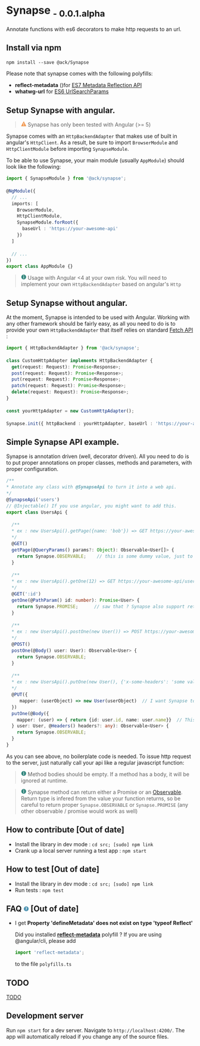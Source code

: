 # Synapse <sub>- 0.0.1.alpha</sub>

Annotate functions with es6 decorators to make http requests to an url. 

## Install via npm
  `npm install --save @ack/Synapse` 

Please note that synapse comes with the following polyfills: 
 - **reflect-metadata** ()for [ES7 Metadata Reflection API](http://www.ecma-international.org/ecma-262/6.0/#sec-reflect-object)
 - **whatwg-url** for [ES6 UrlSearchParams](https://url.spec.whatwg.org/#urlsearchparams)

## Setup Synapse with angular.
> ![warning](.README/warning.png) Synapse has only been tested with Angular (>= 5)

Synapse comes with an `HttpBackendAdapter` that makes use of built in angular's `HttpClient`. 
As a result, be sure to import `BrowserModule` and `HttpClientModule` before importing `SynapseModule`.

To be able to use Synapse, your main module (usually `AppModule`) should look like the following: 

```typescript
import { SynapseModule } from '@ack/synapse';

@NgModule({
  // ...
  imports: [
    BrowserModule,
    HttpClientModule,
    SynapseModule.forRoot({
      baseUrl : 'https://your-awesome-api'
    })
  ]
  
  // ...
})
export class AppModule {}
```
> ![info](.README/info.png) Usage with Angular <4 at your own risk. You will need to implement your own `HttpBackendAdapter` based on angular's `Http`

## Setup Synapse without angular.
At the moment, Synapse is intended to be used with Angular. 
Working with any other framework should be fairly easy, as all you need to do is to provide your own `HttpBackendAdapter` that itself relies on standard [Fetch API](https://fetch.spec.whatwg.org/) :
```typescript
import { HttpBackendAdapter } from '@ack/synapse';

class CustomHttpAdapter implements HttpBackendAdapter {
  get(request: Request): Promise<Response>;
  post(request: Request): Promise<Response>;
  put(request: Request): Promise<Response>;
  patch(request: Request): Promise<Response>;
  delete(request: Request): Promise<Response>;
}

const yourHttpAdapter = new CustomHttpAdapter();

Synapse.init({ httpBackend : yourHttpAdapter, baseUrl : 'https://your-awesome-api' });
```
## Simple Synapse API example.
Synapse is annotation driven (well, decorator driven). All you need to do is to put proper annotations on proper classes, methods and parameters, with proper configuration.
```typescript
/**
* Annotate any class with @SynapseApi to turn it into a web api.
*/
@SynapseApi('users')
// @Injectable() If you use angular, you might want to add this.
export class UsersApi {

  /**
  * ex : new UsersApi().getPage({name: 'bob'}) => GET https://your-awesome-api/users?name=bob
  */
  @GET()
  getPage(@QueryParams() params?: Object): Observable<User[]> {
    return Synapse.OBSERVABLE;    // this is some dummy value, just to stop Typescript compiler from complaining about bad return type.
  }

  /**
  * ex : new UsersApi().getOne(12) => GET https://your-awesome-api/users/12
  */
  @GET(':id')
  getOne(@PathParam() id: number): Promise<User> {
    return Synapse.PROMISE;      // saw that ? Synapse also support returning promises.
  }

  /**
  * ex : new UsersApi().postOne(new User()) => POST https://your-awesome-api/users
  */
  @POST()
  postOne(@Body() user: User): Observable<User> {
    return Synapse.OBSERVABLE;
  }

  /**
  * ex : new UsersApi().putOne(new User(), {'x-some-headers': 'some value'}) => POST https://your-awesome-api/users
  */
  @PUT({
     mapper: (userObject) => new User(userObject)  // I want Synapse to automatically map the response to another object.
  })
  putOne(@Body({
    mapper: (user) => { return {id: user.id, name: user.name}}  // This call will only let these two attributes reach the server
  } user: User, @Headers() headers?: any): Observable<User> {
    return Synapse.OBSERVABLE;
  }
}
```
As you can see above, no boilerplate code is needed. 
To issue http request to the server, just naturally call your api like a regular javascript function: 

> ![info](.README/info.png) Method bodies should be empty. If a method has a body, it will be ignored at runtime.

> ![info](.README/info.png) Synapse method can return either a Promise or an [Observable](http://reactivex.io/rxjs/class/es6/Observable.js~Observable.html).
Return type is infered from the value your function returns, so be careful to return proper `Synapse.OBSERVABLE` or `Synapse.PROMISE` (any other observable / promise would work as well)

## How to contribute [Out of date]
 - Install the library in dev mode : `cd src; [sudo] npm link`
 - Crank up a local server running a test app : `npm start`
 
## How to test [Out of date]
 - Install the library in dev mode : `cd src; [sudo] npm link`
 - Run tests : `npm test`
 
## FAQ ![Question](.README/question.png) [Out of date]

- I get **Property 'defineMetadata' does not exist on type 'typeof Reflect'**
    
    Did you installed **[reflect-metadata](https://www.npmjs.com/package/reflect-metadata)** polyfill ? 
    If you are using @angular/cli, please add
    ```js
    import 'reflect-metadata';
    ```
    to the file `polyfills.ts`


## TODO

[TODO](./TODO.md) 


## Development server
Run `npm start` for a dev server. Navigate to `http://localhost:4200/`. The app will automatically reload if you change any of the source files.
